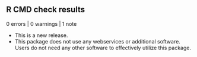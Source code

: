 ## R CMD check results

0 errors | 0 warnings | 1 note

* This is a new release.
* This package does not use any webservices or additional software.
  Users do not need any other software to effectively utilize this package.
